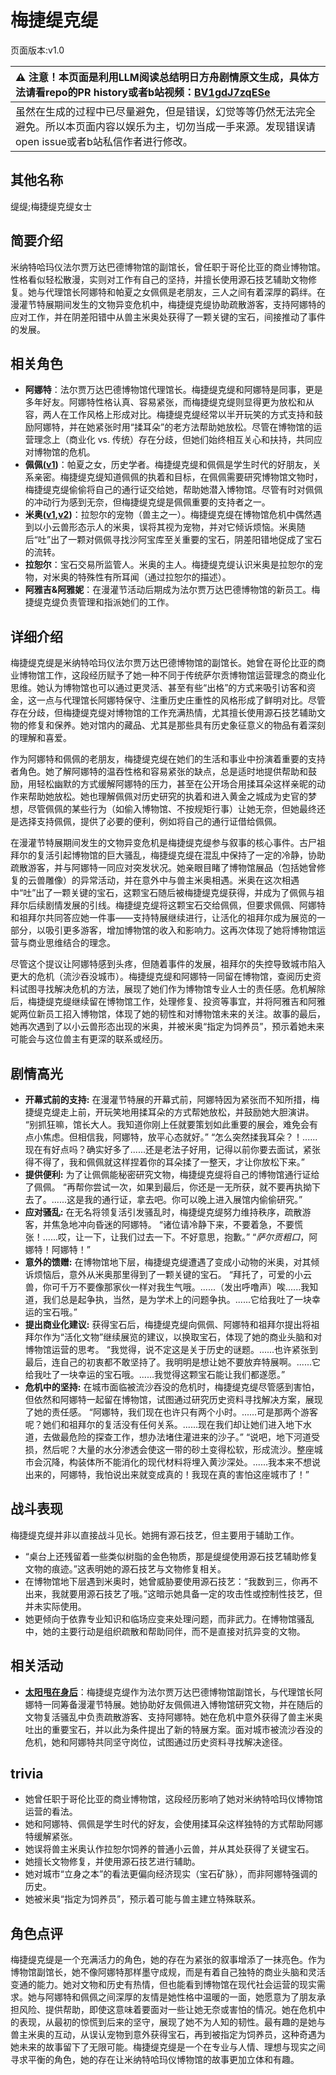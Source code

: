 # 梅捷缇克缇
页面版本:v1.0
 

| :warning: 注意！本页面是利用LLM阅读总结明日方舟剧情原文生成，具体方法请看repo的PR history或者b站视频：[BV1gdJ7zqESe](https://www.bilibili.com/video/BV1gdJ7zqESe/)         |
|:----------------------------|
| 虽然在生成的过程中已尽量避免，但是错误，幻觉等等仍然无法完全避免。所以本页面内容以娱乐为主，切勿当成一手来源。发现错误请open issue或者b站私信作者进行修改。|



## 其他名称
缇缇;梅捷缇克缇女士
## 简要介绍
米纳特哈玛仪法尔贾万达巴德博物馆的副馆长，曾任职于哥伦比亚的商业博物馆。性格看似轻松散漫，实则对工作有自己的坚持，并擅长使用源石技艺辅助文物修复。她与代理馆长阿娜特和帕夏之女佩佩是老朋友，三人之间有着深厚的羁绊。在漫灌节特展期间发生的文物异变危机中，梅捷缇克缇协助疏散游客，支持阿娜特的应对工作，并在阴差阳错中从兽主米奥处获得了一颗关键的宝石，间接推动了事件的发展。
## 相关角色
-   **阿娜特**：法尔贾万达巴德博物馆代理馆长。梅捷缇克缇和阿娜特是同事，更是多年好友。阿娜特性格认真、容易紧张，而梅捷缇克缇则显得更为放松和从容，两人在工作风格上形成对比。梅捷缇克缇经常以半开玩笑的方式支持和鼓励阿娜特，并在她紧张时用“揉耳朵”的老方法帮助她放松。尽管在博物馆的运营理念上（商业化 vs. 传统）存在分歧，但她们始终相互关心和扶持，共同应对博物馆的危机。
-   **佩佩([v1](char_4058_pepe.md))**：帕夏之女，历史学者。梅捷缇克缇和佩佩是学生时代的好朋友，关系亲密。梅捷缇克缇知道佩佩的执着和目标，在佩佩需要研究博物馆文物时，梅捷缇克缇偷偷将自己的通行证交给她，帮助她潜入博物馆。尽管有时对佩佩的冲动行为感到无奈，但梅捷缇克缇是佩佩重要的支持者之一。
-   **米奥([v1](extended_char_mi_ao.md),[v2](../char_v3/extended_char_mi_ao.md))**：拉恕尔的宠物（兽主之一）。梅捷缇克缇在博物馆危机中偶然遇到以小云兽形态示人的米奥，误将其视为宠物，并对它倾诉烦恼。米奥随后“吐”出了一颗对佩佩寻找沙阿宝库至关重要的宝石，阴差阳错地促成了宝石的流转。
-   **拉恕尔**：宝石交易所监管人。米奥的主人。梅捷缇克缇认识米奥是拉恕尔的宠物，对米奥的特殊性有所耳闻（通过拉恕尔的描述）。
-   **阿雅吉&阿雅妮**：在漫灌节活动后期成为法尔贾万达巴德博物馆的新员工。梅捷缇克缇负责管理和指派她们的工作。
## 详细介绍
梅捷缇克缇是米纳特哈玛仪法尔贾万达巴德博物馆的副馆长。她曾在哥伦比亚的商业博物馆工作，这段经历赋予了她一种不同于传统萨尔贡博物馆运营理念的商业化思维。她认为博物馆也可以通过更灵活、甚至有些“出格”的方式来吸引访客和资金，这一点与代理馆长阿娜特保守、注重历史庄重性的风格形成了鲜明对比。尽管存在分歧，但梅捷缇克缇对博物馆的工作充满热情，尤其擅长使用源石技艺辅助文物的修复和保养。她对馆内的藏品、尤其是那些具有历史象征意义的物品有着深刻的理解和喜爱。

作为阿娜特和佩佩的老朋友，梅捷缇克缇在她们的生活和事业中扮演着重要的支持者角色。她了解阿娜特的温吞性格和容易紧张的缺点，总是适时地提供帮助和鼓励，用轻松幽默的方式缓解阿娜特的压力，甚至在公开场合用揉耳朵这样亲昵的动作来帮助她放松。她也理解佩佩对历史研究的执着和进入黄金之城成为史官的梦想，尽管佩佩的某些行为（如偷入博物馆、不按规矩行事）让她无奈，但她最终还是选择支持佩佩，提供了必要的便利，例如将自己的通行证借给佩佩。

在漫灌节特展期间发生的文物异变危机是梅捷缇克缇参与叙事的核心事件。古尸祖拜尔的复活引起博物馆的巨大骚乱，梅捷缇克缇在混乱中保持了一定的冷静，协助疏散游客，并与阿娜特一同应对突发状况。她亲眼目睹了博物馆展品（包括她曾修复的云兽雕像）的异常活动，并在意外中与兽主米奥相遇。米奥在这次相遇中“吐”出了一颗关键的宝石，这颗宝石随后被梅捷缇克缇获得，并成为了佩佩与祖拜尔后续剧情发展的引线。梅捷缇克缇将这颗宝石交给佩佩，但要求佩佩、阿娜特和祖拜尔共同答应她一件事——支持特展继续进行，让活化的祖拜尔成为展览的一部分，以吸引更多游客，增加博物馆的收入和影响力。这再次体现了她将博物馆运营与商业思维结合的理念。

尽管这个提议让阿娜特感到头疼，但随着事件的发展，祖拜尔的失控导致城市陷入更大的危机（流沙吞没城市）。梅捷缇克缇和阿娜特一同留在博物馆，查阅历史资料试图寻找解决危机的方法，展现了她们作为博物馆专业人士的责任感。危机解除后，梅捷缇克缇继续留在博物馆工作，处理修复、投资等事宜，并将阿雅吉和阿雅妮两位新员工招入博物馆，体现了她的韧性和对博物馆未来的关注。故事的最后，她再次遇到了以小云兽形态出现的米奥，并被米奥“指定为饲养员”，预示着她未来可能会与这位兽主有更深的联系或经历。
## 剧情高光
*   **开幕式前的支持:** 在漫灌节特展的开幕式前，阿娜特因为紧张而不知所措，梅捷缇克缇走上前，开玩笑地用揉耳朵的方式帮她放松，并鼓励她大胆演讲。
    “别抓狂嘛，馆长大人。我知道你刚上任就要策划如此重要的展会，难免会有点小焦虑。但相信我，阿娜特，放平心态就好。”
    “怎么突然揉我耳朵？！......现在有好点吗？确实好多了......还是老法子好用，记得以前你要去面试，紧张得不得了，我和佩佩就这样捏着你的耳朵揉了一整天，才让你放松下来。”
*   **提供便利:** 为了让佩佩能秘密研究文物，梅捷缇克缇将自己的博物馆通行证给了佩佩。
    “再帮你尝试一次，如果到最后，你还是一无所获，就不要再执拗下去了。......这是我的通行证，拿去吧。你可以晚上进入展馆内偷偷研究。”
*   **应对骚乱:** 在无名将领复活引发骚乱时，梅捷缇克缇努力维持秩序，疏散游客，并焦急地冲向昏迷的阿娜特。
    “诸位请冷静下来，不要着急，不要慌张！......哎，让一下，让我们过去一下。不好意思，抱歉。”
    “*萨尔贡粗口*，阿娜特！阿娜特！”
*   **意外的馈赠:** 在博物馆地下层，梅捷缇克缇遭遇了变成小动物的米奥，对其倾诉烦恼后，意外从米奥那里得到了一颗关键的宝石。
    “拜托了，可爱的小云兽，你可千万不要像那家伙一样对我生气哦。......（发出呼噜声）唉......我知道，我们总是起争执，当然，是为学术上的问题争执。......它给我吐了一块幸运的宝石哦。”
*   **提出商业化建议:** 获得宝石后，梅捷缇克缇向佩佩、阿娜特和祖拜尔提出将祖拜尔作为“活化文物”继续展览的建议，以换取宝石，体现了她的商业头脑和对博物馆运营的思考。
    “我觉得，说不定这是关于历史的谜题。......也许紧张到最后，连自己的初衷都不敢坚持了。我明明是想让她不要放弃特展啊。......它给我吐了一块幸运的宝石哦。......我觉得这颗宝石能让我们都遂愿。”
*   **危机中的坚持:** 在城市面临被流沙吞没的危机时，梅捷缇克缇尽管感到害怕，但依然和阿娜特一起留在博物馆，试图通过研究历史资料寻找解决方案，展现了她的责任感。
    “阿娜特，我们现在也许只有两个小时。......可是那两个游客呢？她们和祖拜尔的复活没有任何关系。......现在我们却让她们进入地下水道，去做最危险的探查工作，想办法堵住灌进来的沙子。”
    “说吧，地下河道受损，然后呢？大量的水分渗透会使这一带的砂土变得松软，形成流沙。整座城市会沉降，构装体所不能消化的现代材料将埋入黄沙深处。......我本来不想说出来的，阿娜特，我怕说出来就变成真的！我现在真的害怕这座城市了！”
## 战斗表现
梅捷缇克缇并非以直接战斗见长。她拥有源石技艺，但主要用于辅助工作。
*   “桌台上还残留着一些类似树脂的金色物质，那是缇缇使用源石技艺辅助修复文物的痕迹。”这表明她的源石技艺与文物修复相关。
*   在博物馆地下层遇到米奥时，她曾威胁要使用源石技艺：“我数到三，你再不出来，我就要用源石技艺了哦。”这暗示她具备一定的攻击性或控制性技艺，但并未实际使用。
*   她更倾向于依靠专业知识和临场应变来处理问题，而非武力。在博物馆骚乱中，她的主要行动是组织疏散和帮助同伴，而不是直接对抗异变的文物。
## 相关活动
-   **[太阳甩在身后](../stories/act35side.md)**：梅捷缇克缇作为法尔贾万达巴德博物馆副馆长，与代理馆长阿娜特一同筹备漫灌节特展。她协助好友佩佩进入博物馆研究文物，并在随后的文物复活骚乱中负责疏散游客、支持阿娜特。她在危机中意外获得了兽主米奥吐出的重要宝石，并以此为条件提出了新的特展方案。面对城市被流沙吞没的危机，她和阿娜特共同坚守岗位，试图通过历史资料寻找解决途径。
## trivia
*   她曾任职于哥伦比亚的商业博物馆，这段经历影响了她对米纳特哈玛仪博物馆运营的看法。
*   她和阿娜特、佩佩是学生时代的好友，会使用揉耳朵这样独特的方式帮助阿娜特缓解紧张。
*   她误将兽主米奥认作拉恕尔饲养的普通小云兽，并从其处获得了关键宝石。
*   她擅长文物修复，并使用源石技艺进行辅助。
*   她对城市“立身之本”的看法更偏向经济现实（宝石矿脉），而非阿娜特强调的历史。
*   她被米奥“指定为饲养员”，预示着可能与兽主建立特殊联系。
## 角色点评
梅捷缇克缇是一个充满活力的角色，她的存在为紧张的叙事增添了一抹亮色。作为博物馆副馆长，她不像阿娜特那样墨守成规，而是有着自己独特的商业头脑和灵活变通的能力。她对文物和历史有热情，但也能看到博物馆在现代社会运营的现实需求。她与阿娜特和佩佩之间深厚的友情是她性格中温暖的一面，她愿意为了朋友承担风险、提供帮助，即使这意味着要面对一些让她无奈或害怕的情况。她在危机中的表现，从最初的惊慌到后来的坚守，展现了她不为人知的韧性。最有趣的是她与兽主米奥的互动，从误认宠物到意外获得宝石，再到被指定为饲养员，这种奇遇为她未来的故事留下了无限可能。梅捷缇克缇是一个在专业与人情、理想与现实之间寻求平衡的角色，她的存在让米纳特哈玛仪博物馆的故事更加立体和有趣。